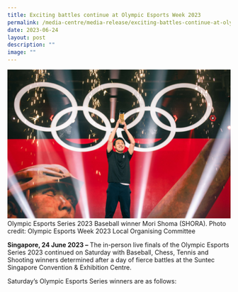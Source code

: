 ```yaml
---
title: Exciting battles continue at Olympic Esports Week 2023
permalink: /media-centre/media-release/exciting-battles-continue-at-olympic-esports-week-2023/
date: 2023-06-24
layout: post
description: ""
image: ""
---
```


![oew-2023-baseball-finals](/images/Media%20Centre/Media%20Release/2023/June/OEW%202023/24%20june%20oew%202023%20baseball%20finals.jpg)
Olympic Esports Series 2023 Baseball winner Mori Shoma (SHORA). Photo credit: Olympic Esports Week 2023 Local Organising Committee

**Singapore, 24 June 2023 –** The in-person live finals of the Olympic Esports Series 2023 continued on Saturday with Baseball, Chess, Tennis and Shooting winners determined after a day of fierce battles at the Suntec Singapore Convention & Exhibition Centre. 

Saturday’s Olympic Esports Series winners are as follows:


